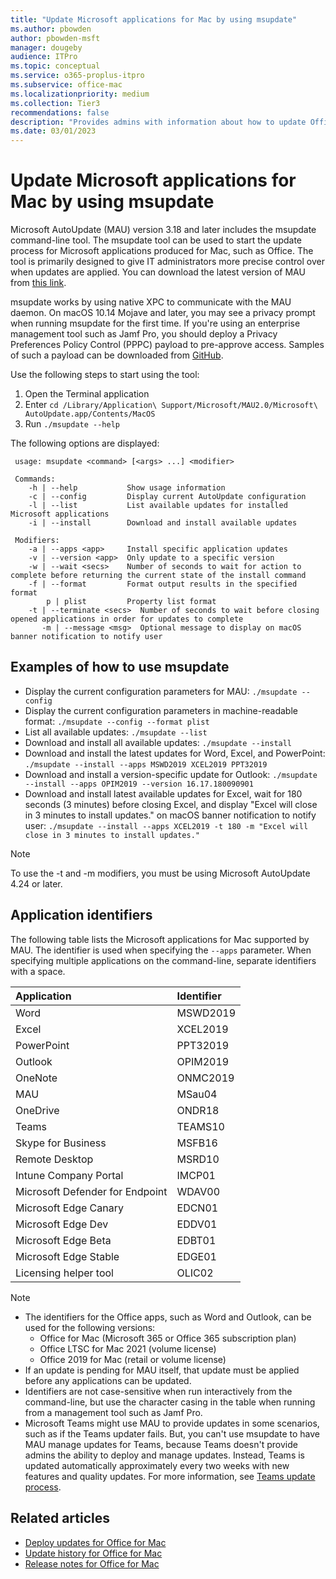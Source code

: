 ```yaml
---
title: "Update Microsoft applications for Mac by using msupdate"
ms.author: pbowden
author: pbowden-msft
manager: dougeby
audience: ITPro
ms.topic: conceptual
ms.service: o365-proplus-itpro
ms.subservice: office-mac
ms.localizationpriority: medium
ms.collection: Tier3
recommendations: false
description: "Provides admins with information about how to update Office and other Microsoft applications for Mac from the command line by using msupdate"
ms.date: 03/01/2023
---
```


# Update Microsoft applications for Mac by using msupdate

Microsoft AutoUpdate (MAU) version 3.18 and later includes the msupdate command-line tool. The msupdate tool can be used to start the update process for Microsoft applications produced for Mac, such as Office. The tool is primarily designed to give IT administrators more precise control over when updates are applied. You can download the latest version of MAU from [this link](https://go.microsoft.com/fwlink/p/?linkid=830196).

msupdate works by using native XPC to communicate with the MAU daemon. On macOS 10.14 Mojave and later, you may see a privacy prompt when running msupdate for the first time. If you're using an enterprise management tool such as Jamf Pro, you should deploy a Privacy Preferences Policy Control (PPPC) payload to pre-approve access. Samples of such a payload can be downloaded from [GitHub](https://github.com/pbowden-msft/MobileConfigs/tree/master/Jamf-MSUpdate).

Use the following steps to start using the tool:
1. Open the Terminal application
2. Enter `cd /Library/Application\ Support/Microsoft/MAU2.0/Microsoft\ AutoUpdate.app/Contents/MacOS`
3. Run `./msupdate --help`

The following options are displayed:
```console
 usage: msupdate <command> [<args> ...] <modifier> 

 Commands: 
    -h | --help           Show usage information 
    -c | --config         Display current AutoUpdate configuration 
    -l | --list           List available updates for installed Microsoft applications 
    -i | --install        Download and install available updates 

 Modifiers: 
    -a | --apps <app>     Install specific application updates 
    -v | --version <app>  Only update to a specific version 
    -w | --wait <secs>    Number of seconds to wait for action to complete before returning the current state of the install command 
    -f | --format         Format output results in the specified format 
        p | plist         Property list format
    -t | --terminate <secs>  Number of seconds to wait before closing opened applications in order for updates to complete
       -m | --message <msg>  Optional message to display on macOS banner notification to notify user
```

## Examples of how to use msupdate
- Display the current configuration parameters for MAU:
`./msupdate --config`
- Display the current configuration parameters in machine-readable format:
`./msupdate --config --format plist`
- List all available updates:
`./msupdate --list`
- Download and install all available updates:
`./msupdate --install`
- Download and install the latest updates for Word, Excel, and PowerPoint:
`./msupdate --install --apps MSWD2019 XCEL2019 PPT32019`
- Download and install a version-specific update for Outlook:
`./msupdate --install --apps OPIM2019 --version 16.17.180090901`
- Download and install latest available updates for Excel, wait for 180 seconds (3 minutes) before closing Excel, and display "Excel will close in 3 minutes to install updates." on macOS banner notification to notify user:
`./msupdate --install --apps XCEL2019 -t 180 -m "Excel will close in 3 minutes to install updates."`

> [!NOTE]
> To use the -t and -m modifiers, you must be using Microsoft AutoUpdate 4.24 or later.

## Application identifiers
The following table lists the Microsoft applications for Mac supported by MAU. The identifier is used when specifying the `--apps` parameter. When specifying multiple applications on the command-line, separate identifiers with a space.

| Application          |Identifier |
|:----------------------|:-----------|
|Word           |MSWD2019|
|Excel          |XCEL2019|
|PowerPoint     |PPT32019|
|Outlook        |OPIM2019|
|OneNote        |ONMC2019|
|MAU              |MSau04|
|OneDrive  |ONDR18|
|Teams  |TEAMS10|
|Skype for Business |MSFB16|
|Remote Desktop         |MSRD10|
|Intune Company Portal  |IMCP01|
|Microsoft Defender for Endpoint  |WDAV00|
|Microsoft Edge Canary |EDCN01|
|Microsoft Edge Dev  |EDDV01|
|Microsoft Edge Beta |EDBT01|
|Microsoft Edge Stable |EDGE01 |
|Licensing helper tool|OLIC02|

> [!NOTE]
> - The identifiers for the Office apps, such as Word and Outlook, can be used for the following versions:
>   - Office for Mac (Microsoft 365 or Office 365 subscription plan)
>   - Office LTSC for Mac 2021 (volume license)
>   - Office 2019 for Mac (retail or volume license)
> - If an update is pending for MAU itself, that update must be applied before any applications can be updated.
> - Identifiers are not case-sensitive when run interactively from the command-line, but use the character casing in the table when running from a management tool such as Jamf Pro.
> - Microsoft Teams might use MAU to provide updates in some scenarios, such as if the Teams updater fails. But, you can't use msupdate to have MAU manage updates for Teams, because Teams doesn't provide admins the ability to deploy and manage updates. Instead, Teams is updated automatically approximately every two weeks with new features and quality updates. For more information, see [Teams update process](/microsoftteams/teams-client-update).

## Related articles

- [Deploy updates for Office for Mac](deploy-updates-for-office-for-mac.md)
- [Update history for Office for Mac](/officeupdates/update-history-office-for-mac)
- [Release notes for Office for Mac](/officeupdates/release-notes-office-for-mac)
